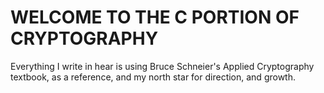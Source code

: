 # WELCOME TO THE C PORTION OF CRYPTOGRAPHY

Everything I write in hear is using Bruce Schneier's Applied Cryptography textbook,
as a reference, and my north star for direction, and growth. 